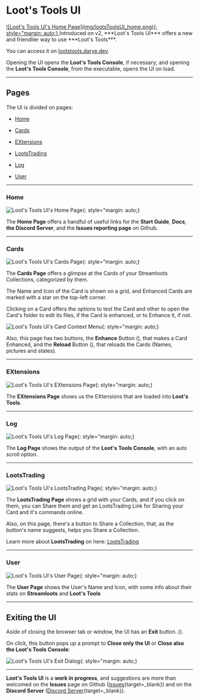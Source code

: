 # Loot's Tools UI
<a href="https://lootstools.darye.dev">
![Loot's Tools UI's Home Page](img/lootsToolsUI_home.png){: style="margin: auto;}
</a>
Introduced on v2, ***Loot's Tools UI*** offers a new and friendlier way to use ***Loot's Tools***. 

You can access it on [lootstools.darye.dev](https://lootstools.darye.dev).

Opening the UI opens the **Loot's Tools Console**, if necessary; and opening the **Loot's Tools Console**, from the executable, opens the UI on load.

---

## Pages

The UI is divided on pages:

- [Home](#home)

- [Cards](#cards)

- [EXtensions](#extensions)

- [LootsTrading](#lootstrading)

- [Log](#log)

- [User](#user)

---

### Home

![Loot's Tools UI's Home Page](img/lootsToolsUI_home.png){: style="margin: auto;}

The **Home Page** offers a handful of useful links for the **Start Guide**, **Docs**, **the Discord Server**, and the **Issues reporting page** on Github.

---

### Cards

![Loot's Tools UI's Cards Page](img/lootsToolsUI_cards.png){: style="margin: auto;}

The **Cards Page** offers a glimpse at the Cards of your Streamloots Collections, categorized by them. 

The Name and Icon of the Card is shown on a grid, and Enhanced Cards are marked with a star on the top-left corner.

Clicking on a Card offers the options to test the Card and other to open the Card's folder to edit its files, if the Card is enhanced, or to Enhance it, if not.

![Loot's Tools UI's Card Context Menu](img/lootsToolsUI_cardContextMenu.png){: style="margin: auto;}

Also, this page has two buttons, the **Enhance** Button (<ion-icon name="add-circle-outline"></ion-icon>), that makes a Card Enhanced, and the **Reload** Button (<ion-icon name="refresh-circle-outline"></ion-icon>), that reloads the Cards (Names, pictures and states).

---

### EXtensions

![Loot's Tools UI's EXtensions Page](img/lootsToolsUI_extensions.png){: style="margin: auto;}

The **EXtensions Page** shows us the EXtensions that are loaded into **Loot's Tools**.

---

### Log

![Loot's Tools UI's Log Page](img/lootsToolsUI_log.png){: style="margin: auto;}

The **Log Page** shows the output of the **Loot's Tools Console**, with an auto scroll option.

---

### LootsTrading

![Loot's Tools UI's LootsTrading Page](img/lootsToolsUI_lootsTrading.png){: style="margin: auto;}

The **LootsTrading Page** shows a grid with your Cards, and if you click on them, you can Share them and get an LootsTrading Link for Sharing your Card and it's commands online.

Also, on this page, there's a button to Share a Collection, that, as the button's name suggests, helps you Share a Collection.

Learn more about **LootsTrading** on here: [LootsTrading](additionalFeatures/lootsTrading/index.md)

---

### User

![Loot's Tools UI's User Page](img/lootsToolsUI_user.png){: style="margin: auto;}

The **User Page** shows the User's Name and Icon, with some info about their stats on **Streamloots** and **Loot's Tools**

---

## Exiting the UI

Aside of closing the browser tab or window, the UI has an **Exit** button. (<ion-icon name="exit-outline"></ion-icon>).

On click, this button pops up a prompt to **Close only the UI** or **Close also the Loot's Tools Console**:

![Loot's Tools UI's Exit Dialog](img/lootsToolsUI_exit.png){: style="margin: auto;}

---

**Loot's Tools UI** is a **work in progress**, and suggestions are more than welcomed on the **Issues** page on Github ([Issues](https://github.com/DaryeDev/LootsTools/issues){target=_blank}) and on the **Discord Server** ([Discord Server](https://discord.io/Darye){target=_blank}).
